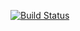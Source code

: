 [![Build Status](https://travis-ci.org/juick/com.juick.xmpp.svg?branch=master)](https://travis-ci.org/juick/com.juick.xmpp)
